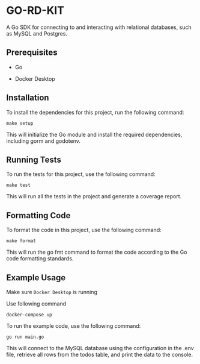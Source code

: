 # GO-RD-KIT
A Go SDK for connecting to and interacting with relational databases, such as MySQL and Postgres.

## Prerequisites

- Go

- Docker Desktop

## Installation

To install the dependencies for this project, run the following command:


`make setup`

This will initialize the Go module and install the required dependencies, including gorm and godotenv.

## Running Tests

To run the tests for this project, use the following command:

`make test`

This will run all the tests in the project and generate a coverage report.

## Formatting Code

To format the code in this project, use the following command:

`make format`

This will run the go fmt command to format the code according to the Go code formatting standards.

## Example Usage

Make sure `Docker Desktop` is running

Use following command

`docker-compose up`

To run the example code, use the following command:

`go run main.go`

This will connect to the MySQL database using the configuration in the .env file, retrieve all rows from the todos table, and print the data to the console.
